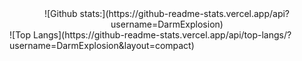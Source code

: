 <div align=center>![Github stats:](https://github-readme-stats.vercel.app/api?username=DarmExplosion)</div>
<div>![Top Langs](https://github-readme-stats.vercel.app/api/top-langs/?username=DarmExplosion&layout=compact)</div>
